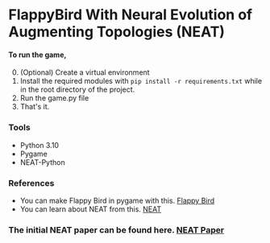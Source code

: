 # FlappyBird With Neural Evolution of Augmenting Topologies (NEAT)

#### To run the game,

0. (Optional) Create a virtual environment
1. Install the required modules with ```pip install -r requirements.txt``` while in the root directory of the project.
2. Run the game.py file
3. That's it.

### Tools

- Python 3.10
- Pygame
- NEAT-Python

### References

- You can make Flappy Bird in pygame with this. [Flappy Bird](https://www.youtube.com/watch?v=UZg49z76cLw)
- You can learn about NEAT from this. [NEAT](https://neat-python.readthedocs.io/en/latest/neat_overview.html)

### The initial NEAT paper can be found here. [NEAT Paper](https://nn.cs.utexas.edu/downloads/papers/stanley.cec02.pdf)
